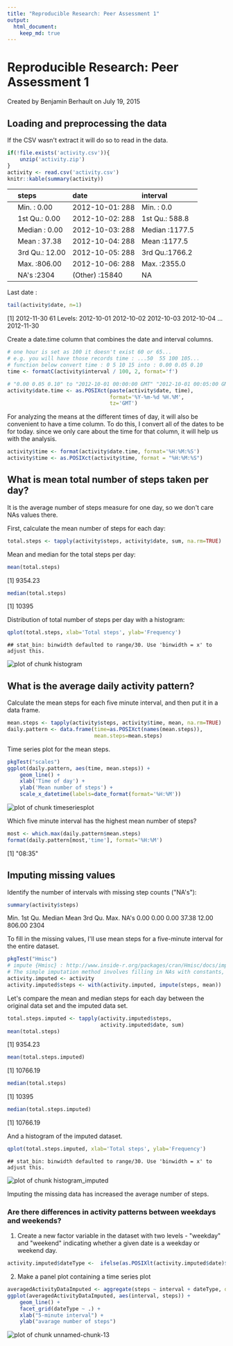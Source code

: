 ```yaml
---
title: "Reproducible Research: Peer Assessment 1"
output: 
  html_document:
    keep_md: true
---
```


Reproducible Research: Peer Assessment 1
==========================================
Created by Benjamin Berhault on July 19, 2015



## Loading and preprocessing the data

If the CSV wasn't extract it will do so to read in the data.

```r
if(!file.exists('activity.csv')){
    unzip('activity.zip')
}
activity <- read.csv('activity.csv')
knitr::kable(summary(activity))
```



|   |    steps      |        date     |   interval    |
|:--|:--------------|:----------------|:--------------|
|   |Min.   :  0.00 |2012-10-01:  288 |Min.   :   0.0 |
|   |1st Qu.:  0.00 |2012-10-02:  288 |1st Qu.: 588.8 |
|   |Median :  0.00 |2012-10-03:  288 |Median :1177.5 |
|   |Mean   : 37.38 |2012-10-04:  288 |Mean   :1177.5 |
|   |3rd Qu.: 12.00 |2012-10-05:  288 |3rd Qu.:1766.2 |
|   |Max.   :806.00 |2012-10-06:  288 |Max.   :2355.0 |
|   |NA's   :2304   |(Other)   :15840 |NA             |
Last date :

```r
tail(activity$date, n=1)
```

[1] 2012-11-30
61 Levels: 2012-10-01 2012-10-02 2012-10-03 2012-10-04 ... 2012-11-30

Create a date.time column that combines the date and interval columns.

```r
# one hour is set as 100 it doesn't exist 60 or 65...
# e.g. you will have those records time : ...50  55 100 105...
# function below convert time : 0 5 10 15 into : 0.00 0.05 0.10
time <- formatC(activity$interval / 100, 2, format='f') 

# "0.00 0.05 0.10" to "2012-10-01 00:00:00 GMT" "2012-10-01 00:05:00 GMT" "2012-10-01 00:10:00 GMT"
activity$date.time <- as.POSIXct(paste(activity$date, time),
                                 format='%Y-%m-%d %H.%M',
                                 tz='GMT')
```

For analyzing the means at the different times of day, it will also be convenient to have a time column. To do this, I convert all of the dates to be for today. since we only care about the time for that column, it will help us with the analysis.

```r
activity$time <- format(activity$date.time, format='%H:%M:%S')
activity$time <- as.POSIXct(activity$time, format = "%H:%M:%S")
```

## What is mean total number of steps taken per day?

It is the average number of steps measure for one day, so we don't care NAs values there. 

First, calculate the mean number of steps for each day:

```r
total.steps <- tapply(activity$steps, activity$date, sum, na.rm=TRUE)
```

Mean and median for the total steps per day:

```r
mean(total.steps)
```

[1] 9354.23

```r
median(total.steps)
```

[1] 10395

Distribution of total number of steps per day with a histogram:

```r
qplot(total.steps, xlab='Total steps', ylab='Frequency') 
```

```
## stat_bin: binwidth defaulted to range/30. Use 'binwidth = x' to adjust this.
```

![plot of chunk histogram](figure/histogram-1.png) 
## What is the average daily activity pattern?

Calculate the mean steps for each five minute interval, and then put it in a data frame.

```r
mean.steps <- tapply(activity$steps, activity$time, mean, na.rm=TRUE)
daily.pattern <- data.frame(time=as.POSIXct(names(mean.steps)),
                            mean.steps=mean.steps)
```

Time series plot for the mean steps.

```r
pkgTest("scales")
ggplot(daily.pattern, aes(time, mean.steps)) + 
    geom_line() +
    xlab('Time of day') +
    ylab('Mean number of steps') +
    scale_x_datetime(labels=date_format(format='%H:%M'))
```

![plot of chunk timeseriesplot](figure/timeseriesplot-1.png) 

Which five minute interval has the highest mean number of steps?

```r
most <- which.max(daily.pattern$mean.steps)
format(daily.pattern[most,'time'], format='%H:%M')
```

[1] "08:35"


## Imputing missing values
Identify the number of intervals with missing step counts ("NA's"):

```r
summary(activity$steps)
```

   Min. 1st Qu.  Median    Mean 3rd Qu.    Max.    NA's 
   0.00    0.00    0.00   37.38   12.00  806.00    2304 

To fill in the missing values, I'll use mean steps for a five-minute interval for the entire dataset.

```r
pkgTest("Hmisc")
# impute {Hmisc} : http://www.inside-r.org/packages/cran/Hmisc/docs/impute
# The simple imputation method involves filling in NAs with constants, with a specified single-valued function of the non-NAs, or from a sample (with replacement) from the non-NA values (this is useful in multiple imputation). 
activity.imputed <- activity
activity.imputed$steps <- with(activity.imputed, impute(steps, mean))
```

Let's compare the mean and median steps for each day between the original data set and the imputed data set.

```r
total.steps.imputed <- tapply(activity.imputed$steps, 
                              activity.imputed$date, sum)
mean(total.steps)
```

[1] 9354.23

```r
mean(total.steps.imputed)
```

[1] 10766.19

```r
median(total.steps)
```

[1] 10395

```r
median(total.steps.imputed)
```

[1] 10766.19

And a histogram of the imputed dataset.

```r
qplot(total.steps.imputed, xlab='Total steps', ylab='Frequency')
```

```
## stat_bin: binwidth defaulted to range/30. Use 'binwidth = x' to adjust this.
```

![plot of chunk histogram_imputed](figure/histogram_imputed-1.png) 

Imputing the missing data has increased the average number of steps. 

### Are there differences in activity patterns between weekdays and weekends?

1. Create a new factor variable in the dataset with two levels - "weekday" and "weekend" indicating whether a given date is a weekday or weekend day.


```r
activity.imputed$dateType <-  ifelse(as.POSIXlt(activity.imputed$date)$wday %in% c(0,6), 'weekend', 'weekday')
```

2. Make a panel plot containing a time series plot

```r
averagedActivityDataImputed <- aggregate(steps ~ interval + dateType, data=activity.imputed, mean)
ggplot(averagedActivityDataImputed, aes(interval, steps)) + 
    geom_line() + 
    facet_grid(dateType ~ .) +
    xlab("5-minute interval") + 
    ylab("avarage number of steps")
```

![plot of chunk unnamed-chunk-13](figure/unnamed-chunk-13-1.png) 
